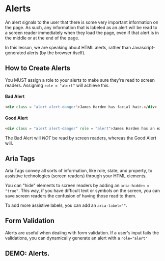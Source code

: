 # Alerts

An alert signals to the user that there is some very important information on the page. As such, any information that is labeled as an alert will be read to a screen reader immediately when they load the page, even if that alert is in the middle or at the end of the page. 

In this lesson, we are speaking about HTML alerts, rather than Javascript-generated alerts (by the browser itself). 

## How to Create Alerts

You MUST assign a role to your alerts to make sure they're read to screen readers. Assigning `role = "alert"` will achieve this.

#### Bad Alert

```HTML
<div class = "alert alert-danger">James Harden has facial hair.</div>

```

#### Good Alert

```HTML
<div class = "alert alert-danger" role = "alert">James Harden has an exquisitely thick and lusciously voluptuous beard.</div>

```

The Bad Alert will *NOT* be read by screen readers, whereas the Good Alert will.

## Aria Tags 

Aria Tags convey all sorts of information, like role, state, and property, to assistive technologies (screen readers) through your HTML elements. 

You can "hide" elements to screen readers by adding an `aria-hidden = "true"`. This way, if you have difficult text or symbols on the screen, you can save screen readers the confusion of having those read to them.

To add more assistive labels, you can add an `aria-label=""`.

## Form Validation

Alerts are useful when dealing with form validation. If a user's input fails the validations, you can dynamically generate an alert with a `role="alert"` 

## **DEMO:** Alerts.




